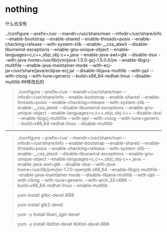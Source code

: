# nothing
什么也没有

../configure --prefix=/usr --mandir=/usr/share/man --infodir=/usr/share/info  --enable-bootstrap --enable-shared --enable-threads=posix --enable-checking=release --with-system-zlib --enable-__cxa_atexit --disable-libunwind-exceptions --enable-gnu-unique-object --enable-languages=c,c++,objc,obj-c++,java --enable-java-awt=gtk --disable-dssi --with-java-home=/usr/lib/jvm/java-1.5.0-gcj-1.5.0.0/jre --enable-libgcj-multifile --enable-java-maintainer-mode --with-ecj-jar=/usr/share/java/eclipse-ecj.jar --disable-libjava-multilib --with-ppl --with-cloog --with-tune=generic  --build=x86_64-redhat-linux --disable-multilib
##修改后的
>./configure --prefix=/usr --mandir=/usr/share/man --infodir=/usr/share/info  --enable-bootstrap --enable-shared --enable-threads=posix --enable-checking=release --with-system-zlib --enable-__cxa_atexit --disable-libunwind-exceptions --enable-gnu-unique-object --enable-languages=c,c++,objc,obj-c++  --disable-dssi  --enable-libgcj-multifile  --with-ppl --with-cloog --with-tune=generic  --build=x86_64-redhat-linux --disable-multilib


-----
>./configure --prefix=/usr --mandir=/usr/share/man --infodir=/usr/share/info  --enable-bootstrap --enable-shared --enable-threads=posix --enable-checking=release --with-system-zlib --enable-__cxa_atexit --disable-libunwind-exceptions --enable-gnu-unique-object --enable-languages=c,c++,objc,obj-c++,java --enable-java-awt=gtk --disable-dssi --with-java-home=/usr/lib/jvm/jre-1.7.0-openjdk.x86_64  --enable-libgcj-multifile --enable-java-maintainer-mode  --disable-libjava-multilib --with-ppl --with-cloog --with-tune=generic --with-arch_32=i686 --build=x86_64-redhat-linux --enable-multilib
 
 >yum install glibc-devel.i686
 
 >yum install gtk2-devel

 >yum -y install libart_lgpl-devel
 
 >yum -y install libXtst-devel libXtst-devel.i686
